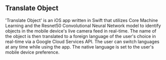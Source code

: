 ## Translate Object

 'Translate Object' is an iOS app written in Swift that utilizes Core Machine Learning and the Resnet50 Convolutional Neural Network model to identify objects in the mobile device's live camera feed in real-time. The name of the object is then translated to a foreign language of the user's choice in real-time via a Google Cloud Services API. The user can switch languages at any time while using the app. The native language is set to the user's mobile device preference. 
